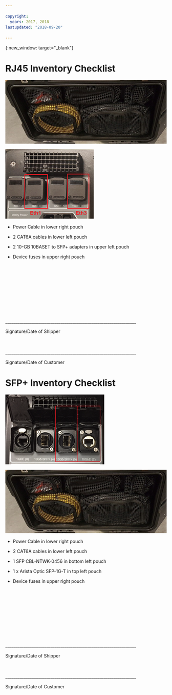 ```yaml
---

copyright:
  years: 2017, 2018
lastupdated: "2018-09-20"

---
```

{:new_window: target="_blank"}

# RJ45 Inventory Checklist


![Mass Data Migration Device Inventory](/images/MDMDeviceInventory.png)

![RJ45 Ports](/images/RJ45Ports.png)

-	Power Cable in lower right pouch

-	2 CAT6A cables in lower left pouch

-	2 10-GB 10BASET to SFP+ adapters in upper left pouch

-	Device fuses in upper right pouch

   
   
</br> 
</br> 
</br> 
</br> 
</br> 
</br> 
</br> 
</br> 
</hr> 
</br> 
</hr>    
</br> 
________________________________________________________________ 

Signature/Date of Shipper


</br> 
</hr>
</br> 
________________________________________________________________ 

Signature/Date of Customer





# SFP+ Inventory Checklist

![SFP Ports](/images/SFP+Ports.png) 

![Mass Data Migration Device Inventory](/images/MDMDeviceInventory.png)


-	Power Cable in lower right pouch

-	2 CAT6A cables in lower left pouch

-	1 SFP CBL-NTWK-0456 in bottom left pouch

- 1 x Arista Optic SFP-1G-T in top left pouch

-	Device fuses in upper right pouch

   
   
</br> 
</br> 
</br> 
</br> 
</br> 
</br> 
</br> 
</br> 
</hr> 
</br> 
</hr>    
</br> 
________________________________________________________________ 

Signature/Date of Shipper


</br> 
</hr>
</br> 
________________________________________________________________ 

Signature/Date of Customer
